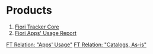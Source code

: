 # Products

1. [Fiori Tracker Core](ft-core.md)
2. [Fiori Apps' Usage Report](fa.md)

[FT Relation: "Apps' Usage"](ft-rel-appsusage.md)
[FT Relation: "Catalogs, As-is"](ft-rel-catalogs-asis.md)










